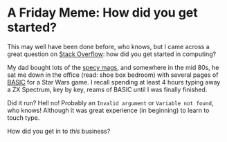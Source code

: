 # A Friday Meme: How did you get started?

This may well have been done before, who knows, but I came across a great question on [Stack Overflow](http://stackoverflow.com): how did you get started in computing?


<!--more-->

My dad bought lots of the <a href="http://en.wikipedia.org/wiki/CRASH_(magazine)">specy mags</a>, and somewhere in the mid 80s, he sat me down in the office (read: shoe box bedroom) with several pages of [BASIC](http://en.wikipedia.org/wiki/BASIC_programming_language) for a Star Wars game.  I recall spending at least 4 hours typing away a ZX Spectrum, key by key, reams of BASIC until I was finally finished.

Did it run?  Hell no! Probably an <code>Invalid argument</code> or <code>Variable not found</code>, who knows!  Although it was great experience (in beginning) to learn to touch type.

How did you get in to *this* business?